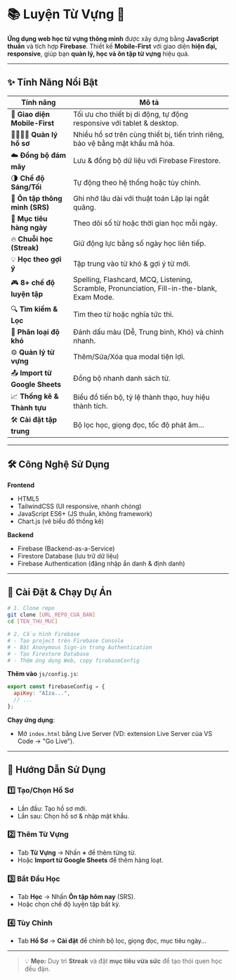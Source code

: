 # 📚 Luyện Từ Vựng 🚀

**Ứng dụng web học từ vựng thông minh** được xây dựng bằng **JavaScript thuần** và tích hợp **Firebase**.
Thiết kế **Mobile-First** với giao diện **hiện đại, responsive**, giúp bạn **quản lý, học và ôn tập từ vựng** hiệu quả.

---

## ✨ Tính Năng Nổi Bật

| Tính năng                      | Mô tả                                                                                       |
| ------------------------------ | ------------------------------------------------------------------------------------------- |
| 📱 **Giao diện Mobile-First**  | Tối ưu cho thiết bị di động, tự động responsive với tablet & desktop.                       |
| 👨‍👩‍👧‍👦 **Quản lý hồ sơ**  | Nhiều hồ sơ trên cùng thiết bị, tiến trình riêng, bảo vệ bằng mật khẩu mã hóa.              |
| ☁️ **Đồng bộ đám mây**         | Lưu & đồng bộ dữ liệu với Firebase Firestore.                                               |
| 🌗 **Chế độ Sáng/Tối**         | Tự động theo hệ thống hoặc tùy chỉnh.                                                       |
| 🧠 **Ôn tập thông minh (SRS)** | Ghi nhớ lâu dài với thuật toán Lặp lại ngắt quãng.                                          |
| 🎯 **Mục tiêu hàng ngày**      | Theo dõi số từ hoặc thời gian học mỗi ngày.                                                 |
| 🔥 **Chuỗi học (Streak)**      | Giữ động lực bằng số ngày học liên tiếp.                                                    |
| 💡 **Học theo gợi ý**          | Tập trung vào từ khó & gợi ý từ mới.                                                        |
| 🎮 **8+ chế độ luyện tập**     | Spelling, Flashcard, MCQ, Listening, Scramble, Pronunciation, Fill-in-the-blank, Exam Mode. |
| 🔍 **Tìm kiếm & Lọc**          | Tìm theo từ hoặc nghĩa tức thì.                                                             |
| 🎨 **Phân loại độ khó**        | Đánh dấu màu (Dễ, Trung bình, Khó) và chỉnh nhanh.                                          |
| ⚙️ **Quản lý từ vựng**         | Thêm/Sửa/Xóa qua modal tiện lợi.                                                            |
| 📤 **Import từ Google Sheets** | Đồng bộ nhanh danh sách từ.                                                                 |
| 📈 **Thống kê & Thành tựu**    | Biểu đồ tiến bộ, tỷ lệ thành thạo, huy hiệu thành tích.                                     |
| 🛠️ **Cài đặt tập trung**      | Bộ lọc học, giọng đọc, tốc độ phát âm…                                                      |

---

## 🛠️ Công Nghệ Sử Dụng

**Frontend**

* HTML5
* TailwindCSS (UI responsive, nhanh chóng)
* JavaScript ES6+ (JS thuần, không framework)
* Chart.js (vẽ biểu đồ thống kê)

**Backend**

* Firebase (Backend-as-a-Service)
* Firestore Database (lưu trữ dữ liệu)
* Firebase Authentication (đăng nhập ẩn danh & định danh)

---

## 🚀 Cài Đặt & Chạy Dự Án

```bash
# 1. Clone repo
git clone [URL_REPO_CUA_BAN]
cd [TEN_THU_MUC]

# 2. Cấu hình Firebase
# - Tạo project trên Firebase Console
# - Bật Anonymous Sign-in trong Authentication
# - Tạo Firestore Database
# - Thêm ứng dụng Web, copy firebaseConfig
```

**Thêm vào** `js/config.js`:

```javascript
export const firebaseConfig = {
  apiKey: "AIza...",
  // ...
};
```

**Chạy ứng dụng**:

* Mở `index.html` bằng Live Server (VD: extension Live Server của VS Code → "Go Live").

---

## 📖 Hướng Dẫn Sử Dụng

### 1️⃣ Tạo/Chọn Hồ Sơ

* Lần đầu: Tạo hồ sơ mới.
* Lần sau: Chọn hồ sơ & nhập mật khẩu.

### 2️⃣ Thêm Từ Vựng

* Tab **Từ Vựng** → Nhấn **+** để thêm từng từ.
* Hoặc **Import từ Google Sheets** để thêm hàng loạt.

### 3️⃣ Bắt Đầu Học

* Tab **Học** → Nhấn **Ôn tập hôm nay** (SRS).
* Hoặc chọn chế độ luyện tập bất kỳ.

### 4️⃣ Tùy Chỉnh

* Tab **Hồ Sơ** → **Cài đặt** để chỉnh bộ lọc, giọng đọc, mục tiêu ngày…

---

> 💡 **Mẹo:** Duy trì **Streak** và đặt **mục tiêu vừa sức** để tạo thói quen học đều đặn.
